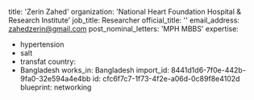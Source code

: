 title: 'Zerin Zahed'
organization: 'National Heart Foundation Hospital & Research Institute'
job_title: Researcher
official_title: ''
email_address: zahedzerin@gmail.com
post_nominal_letters: 'MPH MBBS'
expertise:
  - hypertension
  - salt
  - transfat
country:
  - Bangladesh
works_in: Bangladesh
import_id: 8441d1d6-7f0e-442b-9fa0-32e594a4e4bb
id: cfc6f7c7-1f73-4f2e-a06d-0c89f8e4102d
blueprint: networking
